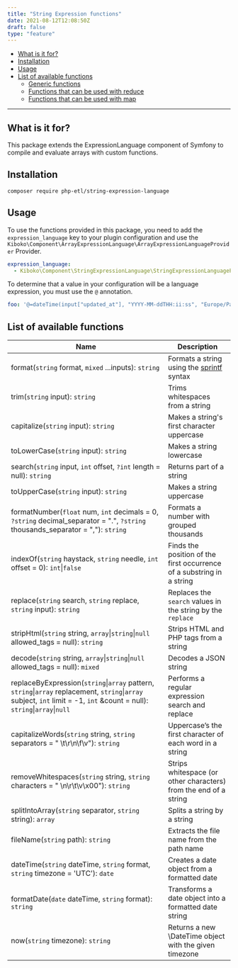 ```yaml
---
title: "String Expression functions"
date: 2021-08-12T12:08:50Z
draft: false
type: "feature"
---
```


- [What is it for?](#what-is-it-for)
- [Installation](#installation)
- [Usage](#usage)
- [List of available functions](#list-of-available-functions)
    - [Generic functions](#generic-functions)
    - [Functions that can be used with reduce](#functions-that-can-be-used-with-reduce)
    - [Functions that can be used with map](#functions-that-can-be-used-with-map)

---

## What is it for? 

This package extends the ExpressionLanguage component of Symfony to compile and evaluate arrays with custom functions.

## Installation

```shell
composer require php-etl/string-expression-language
```

## Usage

To use the functions provided in this package, you need to add the `expression_language` key to your plugin configuration 
and use the `Kiboko\Component\ArrayExpressionLanguage\ArrayExpressionLanguageProvider` Provider.

```yaml
expression_language:
  - Kiboko\Component\StringExpressionLanguage\StringExpressionLanguageProvider
```

To determine that a value in your configuration will be a language expression, you must use the `@` annotation.

```yaml
foo: '@=dateTime(input["updated_at"], "YYYY-MM-ddTHH:ii:ss", "Europe/Paris")'
```

## List of available functions

| Name                                                                                                                                                                                           | Description                                                                                     |
|------------------------------------------------------------------------------------------------------------------------------------------------------------------------------------------------|-------------------------------------------------------------------------------------------------|
| format(`string` format, `mixed` ...inputs): `string`                                                                                                                                           | Formats a string using the [sprintf](https://www.php.net/manual/en/function.sprintf.php) syntax | 
| trim(`string` input): `string`                                                                                                                                                                 | Trims whitespaces from a string                                                                 | 
| capitalize(`string` input): `string`                                                                                                                                                           | Makes a string's first character uppercase                                                      | 
| toLowerCase(`string` input): `string`                                                                                                                                                          | Makes a string lowercase                                                                        | 
| search(`string` input, `int` offset, `?int` length = null): `string`                                                                                                                           | Returns part of a string                                                                        | 
| toUpperCase(`string` input): `string`                                                                                                                                                          | Makes a string uppercase                                                                        | 
| formatNumber(`float` num, `int` decimals = 0, `?string` decimal_separator = ".", `?string` thousands_separator = ","): `string`                                                                | Formats a number with grouped thousands                                                         | 
| indexOf(`string` haystack, `string` needle, `int` offset = 0): `int`&vert;`false`                                                                                                              | Finds the position of the first occurrence of a substring in a string                           | 
| replace(`string` search, `string` replace, `string` input): `string`                                                                                                                           | Replaces the `search` values in the string by the `replace`                                     | 
| stripHtml(`string` string, `array`&vert;`string`&vert;`null` allowed_tags = null): `string`                                                                                                    | Strips HTML and PHP tags from a string                                                          | 
| decode(`string` string, `array`&vert;`string`&vert;`null` allowed_tags = null): `mixed`                                                                                                        | Decodes a JSON string                                                                           | 
| replaceByExpression(`string`&vert;`array` pattern, `string`&vert;`array` replacement, `string`&vert;`array` subject, `int` limit = -1, `int` &count = null): `string`&vert;`array`&vert;`null` | Performs a regular expression search and replace                                                | 
| capitalizeWords(`string` string, `string` separators = " \t\r\n\f\v"): `string`                                                                                                                | Uppercase’s the first character of each word in a string                                        | 
| removeWhitespaces(`string` string, `string` characters = " \n\r\t\v\x00"): `string`                                                                                                            | Strips whitespace (or other characters) from the end of a string                                | 
| splitIntoArray(`string` separator, `string` string): `array`                                                                                                                                   | Splits a string by a string                                                                     | 
| fileName(`string` path): `string`                                                                                                                                                              | Extracts the file name from the path name                                                       | 
| dateTime(`string` dateTime, `string` format, `string` timezone = 'UTC'): `date`                                                                                                                | Creates a date object from a formatted date                                                     | 
| formatDate(`date` dateTime, `string` format): `string`                                                                                                                                         | Transforms a date object into a formatted date string                                           | 
| now(`string` timezone): `string`                                                                                                                                                               | Returns a new \DateTime object with the given timezone                                          | 
